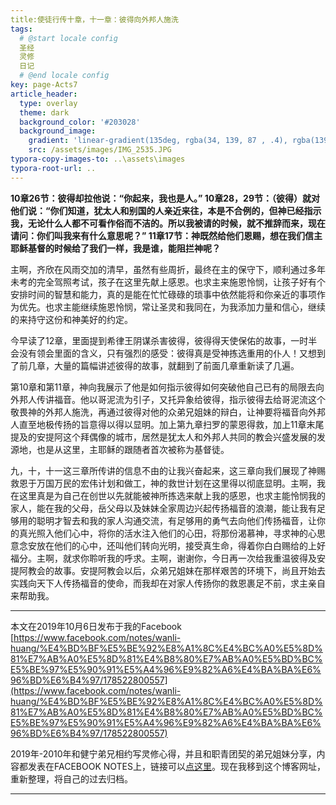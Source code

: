 ```yaml
---
title:使徒行传十章，十一章：彼得向外邦人施洗
tags: 
  # @start locale config
  圣经
  灵修
  日记
  # @end locale config
key: page-Acts7
article_header:
  type: overlay
  theme: dark
  background_color: '#203028'
  background_image:
    gradient: 'linear-gradient(135deg, rgba(34, 139, 87 , .4), rgba(139, 34, 139, .4))'
    src: /assets/images/IMG_2535.JPG
typora-copy-images-to: ..\assets\images
typora-root-url: ..
---
```


**10章26节：彼得却拉他说：“你起来，我也是人。”
10章28，29节：（彼得）就对他们说：“你们知道，犹太人和别国的人亲近来往，本是不合例的，但神已经指示我，无论什么人都不可看作俗而不洁的。所以我被请的时候，就不推辞而来，现在请问：你们叫我来有什么意思呢？”
11章17节：神既然给他们恩赐，想在我们信主耶稣基督的时候给了我们一样，我是谁，能阻拦神呢？**

<!--more-->

主啊，齐欣在风雨交加的清早，虽然有些周折，最终在主的保守下，顺利通过多年未考的完全驾照考试，孩子在这里先献上感恩。也求主来施恩怜悯，让孩子好有个安排时间的智慧和能力，真的是能在忙忙碌碌的琐事中依然能将和你亲近的事项作为优先。也求主能继续施恩怜悯，常让圣灵和我同在，为我添加力量和信心，继续的来持守这份和神美好的约定。

今早读了12章，里面提到希律王阴谋杀害彼得，彼得得天使保佑的故事，一时半会没有领会里面的含义，只有强烈的感受：彼得真是受神拣选重用的仆人！又想到了前几章，大量的篇幅讲述彼得的故事，就翻到了前面几章重新读了几遍。

第10章和第11章，神向我展示了他是如何指示彼得如何突破他自己已有的局限去向外邦人传讲福音。他以哥泥流为引子，又托异象给彼得，指示彼得去给哥泥流这个敬畏神的外邦人施洗，再通过彼得对他的众弟兄姐妹的辩白，让神要将福音向外邦人直至地极传扬的旨意得以得以显明。加上第九章扫罗的蒙恩得救，加上11章末尾提及的安提阿这个拜偶像的城市，居然是犹太人和外邦人共同的教会兴盛发展的发源地，也是从这里，主耶稣的跟随者首次被称为基督徒。

九，十，十一这三章所传讲的信息不由的让我兴奋起来，这三章向我们展现了神赐救恩于万国万民的宏伟计划和做工，神的救世计划在这里得以彻底显明。主啊，我在这里真是为自己在创世以先就能被神所拣选来献上我的感恩，也求主能怜悯我的家人，能在我的父母，岳父母以及妹妹全家周边兴起传扬福音的浪潮，能让我有足够用的聪明才智去和我的家人沟通交流，有足够用的勇气去向他们传扬福音，让你的真光照入他们心中，将你的活水注入他们的心田，将那份渴慕神，寻求神的心思意念安放在他们的心中，还叫他们转向光明，接受真生命，得着你白白赐给的上好福分。主啊，就求你聆听我的呼求。主啊，谢谢你，今日再一次给我重温彼得及安提阿教会的故事。安提阿教会以后，众弟兄姐妹在那样艰苦的环境下，尚且开始去实践向天下人传扬福音的使命，而我却在对家人传扬你的救恩裹足不前，求主亲自来帮助我。

---

本文在2019年10月6日发布于我的Facebook [https://www.facebook.com/notes/wanli-huang/%E4%BD%BF%E5%BE%92%E8%A1%8C%E4%BC%A0%E5%8D%81%E7%AB%A0%E5%8D%81%E4%B8%80%E7%AB%A0%E5%BD%BC%E5%BE%97%E5%90%91%E5%A4%96%E9%82%A6%E4%BA%BA%E6%96%BD%E6%B4%97/178522800557](https://www.facebook.com/notes/wanli-huang/%E4%BD%BF%E5%BE%92%E8%A1%8C%E4%BC%A0%E5%8D%81%E7%AB%A0%E5%8D%81%E4%B8%80%E7%AB%A0%E5%BD%BC%E5%BE%97%E5%90%91%E5%A4%96%E9%82%A6%E4%BA%BA%E6%96%BD%E6%B4%97/178522800557)

2019年-2010年和健宁弟兄相约写灵修心得，并且和职青团契的弟兄姐妹分享，内容都发表在FACEBOOK NOTES上，链接可以[点这里](https://www.facebook.com/wanli.huang/notes)。现在我移到这个博客网址，重新整理，将自己的过去归档。

---





